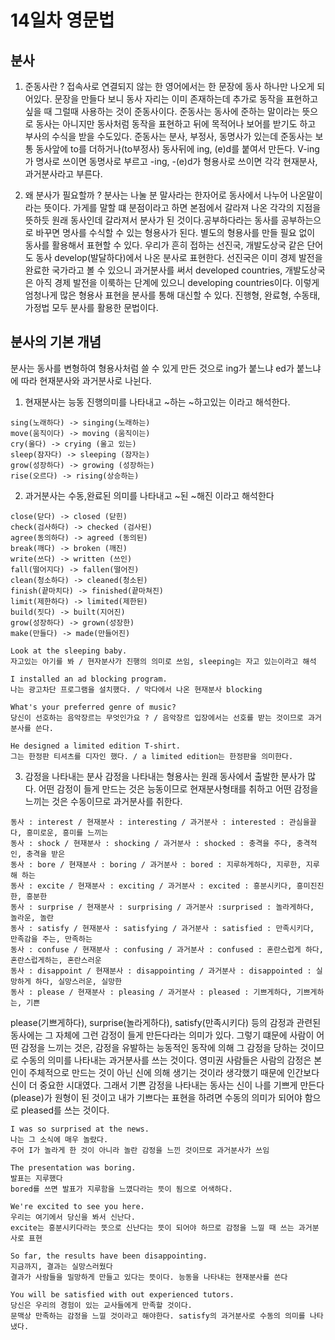 # 14일차 영문법

## 분사

1. 준동사란 ?
   접속사로 연결되지 않는 한 영어에서는 한 문장에 동사 하나만 나오게 되어있다. 문장을 만들다 보니 동사 자리는 이미 존재하는데 추가로 동작을 표현하고 싶을 때 그럴때 사용하는 것이 준동사이다. 준동사는 동사에 준하는 말이라는 뜻으로 동사는 아니지만 동사처럼 동작을 표현하고 뒤에 목적어나 보어를 받기도 하고 부사의 수식을 받을 수도있다. 준동사는 분사, 부정사, 동명사가 있는데 준동사는 보통 동사앞에 to를 더하거나(to부정사) 동사뒤에 ing, (e)d를 붙여서 만든다. V-ing가 명사로 쓰이면 동명사로 부르고 -ing, -(e)d가 형용사로 쓰이면 각각 현재분사, 과거분사라고 부른다.

2. 왜 분사가 필요할까 ?
   분사는 나눌 분 말사라는 한자어로 동사에서 나누어 나온말이라는 뜻이다. 가게를 말할 떄 분점이라고 하면 본점에서 갈라져 나온 각각의 지점을 뜻하듯 원래 동사인데 갈라져서 분사가 된 것이다.공부하다라는 동사를 공부하는으로 바꾸면 명사를 수식할 수 있는 형용사가 된다. 별도의 형용사를 만들 필요 없이 동사를 활용해서 표현할 수 있다. 우리가 흔히 접하는 선진국, 개발도상국 같은 단어도 동사 develop(발달하다)에서 나온 분사로 표현한다. 선진국은 이미 경제 발전을 완료한 국가라고 볼 수 있으니 과거분사를 써서 developed countries, 개발도상국은 아직 경제 발전을 이룩하는 단계에 있으니 developing countries이다. 이렇게 엄청나게 많은 형용사 표현을 분사를 통해 대신할 수 있다. 진행형, 완료형, 수동태, 가정법 모두 분사를 활용한 문법이다.

## 분사의 기본 개념

분사는 동사를 변형하여 형용사처럼 쓸 수 있게 만든 것으로 ing가 붙느냐 ed가 붙느냐에 따라 현재분사와 과거분사로 나뉜다.

1. 현재분사는 능동 진행의미를 나타내고 ~하는 ~하고있는 이라고 해석한다.

```
sing(노래하다) -> singing(노래하는)
move(움직이다) -> moving (움직이는)
cry(울다) -> crying (울고 있는)
sleep(잠자다) -> sleeping (잠자는)
grow(성장하다) -> growing (성장하는)
rise(오르다) -> rising(상승하는)
```

2. 과거분사는 수동,완료된 의미를 나타내고 ~된 ~해진 이라고 해석한다

```
close(닫다) -> closed (닫힌)
check(검사하다) -> checked (검사된)
agree(동의하다) -> agreed (동의된)
break(깨다) -> broken (깨진)
write(쓰다) -> written (쓰인)
fall(떨어지다) -> fallen(떨어진)
clean(청소하다) -> cleaned(청소된)
finish(끝마치다) -> finished(끝마쳐진)
limit(제한하다) -> limited(제한된)
build(짓다) -> built(지어진)
grow(성장하다) -> grown(성장한)
make(만들다) -> made(만들어진)
```

```
Look at the sleeping baby.
자고있는 아기를 봐 / 현자분사가 진행의 의미로 쓰임, sleeping는 자고 있는이라고 해석

I installed an ad blocking program.
나는 광고차단 프로그램을 설치했다. / 막다에서 나온 현재분사 blocking

What's your preferred genre of music?
당신이 선호하는 음악장르는 무엇인가요 ? / 음악장르 입장에서는 선호를 받는 것이므로 과거분사를 쓴다.

He designed a limited edition T-shirt.
그는 한정판 티셔츠를 디자인 했다. / a limited edition는 한정판을 의미한다.
```

3. 감정을 나타내는 분사
   감정을 나타내는 형용사는 원래 동사에서 출발한 분사가 많다. 어떤 감정이 들게 만드는 것은 능동이므로 현재분사형태를 취하고 어떤 감정을 느끼는 것은 수동이므로 과거분사를 취한다.

```
동사 : interest / 현재분사 : interesting / 과거분사 : interested : 관심을끌다, 흥미로운, 흥미를 느끼는
동사 : shock / 현재분사 : shocking / 과거분사 : shocked : 충격을 주다, 충격적인, 충격을 받은
동사 : bore / 현재분사 : boring / 과거분사 : bored : 지루하게하다, 지루한, 지루해 하는
동사 : excite / 현재분사 : exciting / 과거분사 : excited : 흥분시키다, 흥미진진한, 흥분한
동사 : surprise / 현재분사 : surprising / 과거분사 :surprised : 놀라게하다, 놀라운, 놀란
동사 : satisfy / 현재분사 : satisfying / 과거분사 : satisfied : 만족시키다, 만족감을 주는, 만족하는
동사 : confuse / 현재분사 : confusing / 과거분사 : confused : 혼란스럽게 하다, 혼란스럽게하는, 혼란스러운
동사 : disappoint / 현재분사 : disappointing / 과거분사 : disappointed : 실망하게 하다, 실망스러운, 실망한
동사 : please / 현재분사 : pleasing / 과거분사 : pleased : 기쁘게하다, 기쁘게하는, 기쁜
```

please(기쁘게하다), surprise(놀라게하다), satisfy(만족시키다) 등의 감정과 관련된 동사에는 그 자체에 그런 감정이 들게 만든다라는 의미가 있다. 그렇기 떄문에 사람이 어떤 감정을 느끼는 것은, 감정을 유발하는 능동적인 동작에 의해 그 감정을 당하는 것이므로 수동의 의미를 나타내는 과거분사를 쓰는 것이다. 영미권 사람들은 사람의 감정은 본인이 주체적으로 만드는 것이 아닌 신에 의해 생기는 것이라 생각했기 때문에 인간보다 신이 더 중요한 시대였다. 그래서 기쁜 감정을 나타내는 동사는 신이 나를 기쁘게 만든다(please)가 원형이 된 것이고 내가 기쁘다는 표현을 하려면 수동의 의미가 되어야 함으로 pleased를 쓰는 것이다.

```
I was so surprised at the news.
나는 그 소식에 매우 놀랐다.
주어 I가 놀라게 한 것이 아니라 놀란 감정을 느낀 것이므로 과거분사가 쓰임

The presentation was boring.
발표는 지루했다
bored를 쓰면 발표가 지루함을 느꼈다라는 뜻이 됨으로 어색하다.

We're excited to see you here.
우리는 여기에서 당신을 봐서 신난다.
excite는 흥분시키다라는 뜻으로 신난다는 뜻이 되어야 하므로 감정을 느낄 때 쓰는 과거분사로 표현

So far, the results have been disappointing.
지금까지, 결과는 실망스러웠다
결과가 사람들을 밀망하게 만들고 있다는 뜻이다. 능동을 나타내는 현재분사를 쓴다

You will be satisfied with out experienced tutors.
당신은 우리의 경험이 있는 교사들에게 만족할 것이다.
문맥상 만족하는 감정을 느낄 것이라고 해야한다. satisfy의 과거분사로 수동의 의미를 나타냈다.
```
